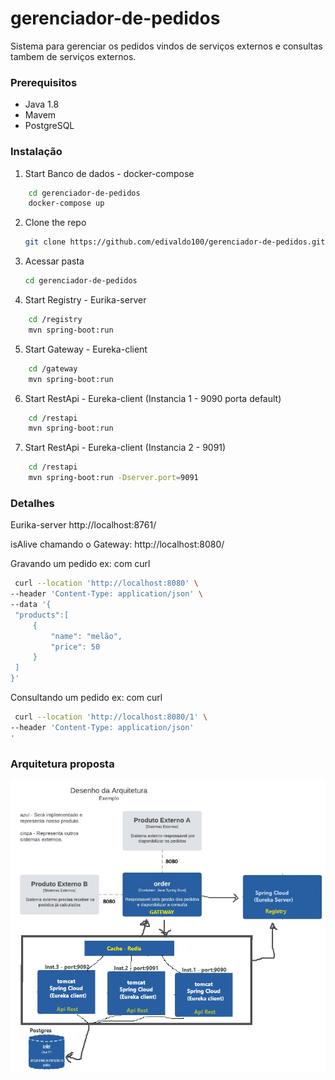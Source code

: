 # gerenciador-de-pedidos
Sistema para gerenciar os pedidos vindos de serviços externos e consultas tambem de serviços externos.

### Prerequisitos

* Java 1.8
* Mavem
* PostgreSQL

### Instalação

1. Start Banco de dados - docker-compose
```sh
	cd gerenciador-de-pedidos
	docker-compose up
```

2. Clone the repo
   ```sh
   git clone https://github.com/edivaldo100/gerenciador-de-pedidos.git
   ```
3. Acessar pasta
   ```sh
   cd gerenciador-de-pedidos
   ```
4. Start Registry - Eurika-server
```sh
	cd /registry
	mvn spring-boot:run
```
5. Start Gateway - Eureka-client
```sh
	cd /gateway
	mvn spring-boot:run
```
6. Start RestApi - Eureka-client (Instancia 1 - 9090 porta default)
```sh
	cd /restapi
	mvn spring-boot:run
```
7. Start RestApi - Eureka-client (Instancia 2 - 9091)
```sh
	cd /restapi
	mvn spring-boot:run -Dserver.port=9091
```

### Detalhes

Eurika-server http://localhost:8761/

isAlive chamando o Gateway: http://localhost:8080/

Gravando um pedido
ex: com curl
   ```sh
    curl --location 'http://localhost:8080' \
--header 'Content-Type: application/json' \
--data '{
	"products":[
		{
			"name": "melão",
			"price": 50
		}
	]
}'
   ```
   
Consultando um pedido
ex: com curl
   ```sh
    curl --location 'http://localhost:8080/1' \
--header 'Content-Type: application/json' 
'
   ```
### Arquitetura proposta   
![](desenho.png)